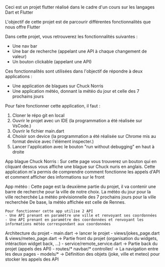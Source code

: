 Ceci est un projet flutter réalisé dans le cadre d'un cours sur les langages Dart et Flutter

L'objectif de cette projet est de parcourir différentes fonctionnalités que nous offre Flutter

Dans cette projet, vous retrouverez les fonctionnalités suivantes :
- Une nav bar
- Une bar de recherche (appelant une API à chaque changement de valeur)
- Un bouton clickable (appelant une API)

Ces fonctionnalités sont utilisées dans l'objectif de répondre à deux applications :
- Une application de blagues sur Chuck Norris
- Une application météo, donnant la météo du jour et celle des 7 prochains jours

Pour faire fonctionner cette application, il faut :
1. Cloner le répo git en local
2. Ouvrir le projet avec un IDE (la programmation a été réalisée sur VsCode.)
3. Ouvrir le fichier main.dart
4. Choisir son device (la programmation a été réalisée sur Chrome mis au format device avec l'élément inspecter.)
5. Lancer l'application avec le bouton "run without debugging" en haut à droite

App blague Chuck Norris : 
    Sur cette page vous trouverez un bouton qui en cliquant dessus vous affiche une blague sur Chuck nuris en anglais.
    Cette application m'a permis de comprendre comment fonctionne les appels d'API et comment afficher des informations sur le front

App météo : 
    Cette page est la deuxième partie du projet, il va contenir une barre de recherche pour la ville de notre choix.
    La météo du jour pour la ville recherchée
    La météo prévisionnelle des 7 prochains jours pour la ville recherchée
    De base, la météo affichée est celle de Rennes.
    
    Pour fonctionner cette app utilise 2 API
    - Une API prenant en paramètre une ville et renvoyant ses coordonnées
    - Une API prenant en paramètre des coordonnées et renvoyant les informations météo correspondant aux coordonnées

Architecture du projet
    - main.dart                                       -> lancer le projet
    - views/jokes_page.dart & views/meteo_page.dart   -> Partie front du projet (organisation du widgets, intéraction widget back, ...)
    - service/remote_service.dart                     -> Partie back du projet (appels des API)
    - routes/* navbar/* controller/                   -> La navigation entre les deux pages
    - models/*                                        -> Définition des objets (joke, ville et meteo) pour stocker les appels des API

